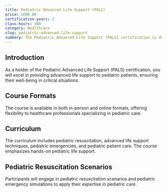 ```yaml
---
title: Pediatric Advanced Life Support (PALS)
price: 1600.00
certification-years: 2
class-hours: 100
category: Healthcare
slug: pediatric-advanced-life-support
summary: The Pediatric Advanced Life Support (PALS) certification is designed for healthcare professionals specializing in pediatric care. This comprehensive course covers pediatric resuscitation, advanced life support, and pediatric emergencies. It equips candidates with the skills needed to provide advanced life support to pediatric patients.
---
```


## Introduction

As a holder of the Pediatric Advanced Life Support (PALS) certification, you will excel in providing advanced life support to pediatric patients, ensuring their well-being in critical situations.

## Course Formats

The course is available in both in-person and online formats, offering flexibility to healthcare professionals specializing in pediatric care.

## Curriculum

The curriculum includes pediatric resuscitation, advanced life support techniques, pediatric emergencies, and pediatric patient care. The course emphasizes hands-on pediatric life support.

## Pediatric Resuscitation Scenarios

Participants will engage in pediatric resuscitation scenarios and pediatric emergency simulations to apply their expertise in pediatric care.

